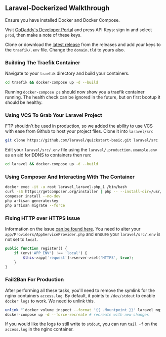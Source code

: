 ## Laravel-Dockerized Walkthrough

Ensure you have installed Docker and Docker Compose.

Visit [GoDaddy's Developer Portal](https://developer.godaddy.com/) and press API Keys: sign in and select `prod`, then make a note of these keys.

Clone or download the [latest release](https://github.com/Kyle-Jeynes/Laravel-Dockerized/releases/tag/V1.4) from the releases and add your keys to the `traefik/.env` file. Change the `domain.tld` to yours also.

### Building The Traefik Container

Navigate to your `traefik` directory and build your containers.

```bash
cd traefik && docker-compose up -d --build
```

Running `docker-compose ps` should now show you a traefik container running. The health check can be ignored in the future, but on first bootup it should be healthy.

### Using VCS To Grab Your Laravel Project

FTP shouldn't be used in production, so we added the ability to use VCS with ease from Github to host your project files. Clone it into `laravel/src`

```bash
git clone https://github.com/laravel/quickstart-basic.git laravel/src
```

Edit your `laravel/src/.env` file using the `laravel/.production.example.env` as an aid for DDNS to containers then run:

```bash
cd laravel && docker-compose up -d --build
```

### Using Composer And Interacting With The Container


```bash
docker exec -it -u root laravel_laravel-php_1 /bin/bash
curl -sS https://getcomposer.org/installer | php -- --install-dir=/usr/local/bin --filename=composer
composer install --no-dev
php artisan generate:key
php artisan migrate --force
```

### Fixing HTTP over HTTPS issue

Information on the issue [can be found here](https://github.com/Kyle-Jeynes/Laravel-Dockerized/issues/3). You need to alter your `app/Providers/AppServiceProvider.php` and ensure your `laravel/src/.env` is not set to `local`.

```php
public function register() {
    if (env('APP_ENV') !== 'local') {
        $this->app['request']->server->set('HTTPS', true);
    }
}
```

### Fail2Ban For Production

After performing all these tasks, you'll need to remove the symlink for the nginx containers `access.log`. By default, it points to `/dev/stdout` to enable `docker logs` to work. We need to unlink this.

```bash
unlink "`docker volume inspect --format '{{ .Mountpoint }}' laravel_nginx-log`/access.log"
docker-compose up -d --force-recreate # recreate with new changes
```

If you would like the logs to still write to `stdout`, you can run `tail -f` on the `access.log` in the nginx container.
